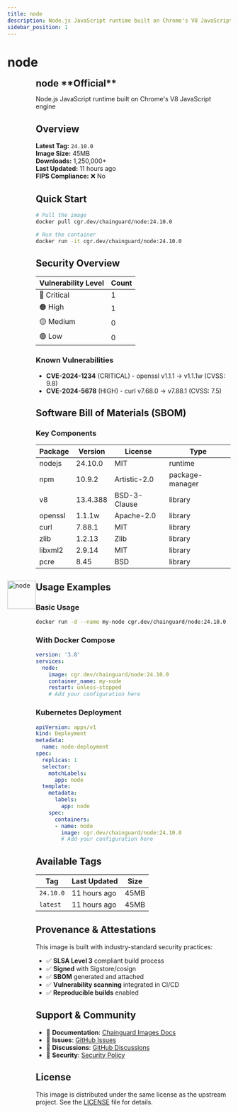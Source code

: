 ```yaml
---
title: node
description: Node.js JavaScript runtime built on Chrome's V8 JavaScript engine
sidebar_position: 1
---
```


# node


  <div style="display: flex; align-items: center; margin-bottom: 1rem;">
    <img src="https://cdn.jsdelivr.net/gh/devicons/devicon/icons/nodejs/nodejs-original.svg" alt="node" width="64" height="64" style={{marginRight: '1rem'}} />
    <div>
      <h2 style="margin: 0;">node **Official**</h2>
      <p style={{margin: 0, color: 'var(--ifm-color-emphasis-600)'}}>Node.js JavaScript runtime built on Chrome's V8 JavaScript engine</p>
    
  


## Overview

**Latest Tag:** `24.10.0`  
**Image Size:** 45MB  
**Downloads:** 1,250,000+  
**Last Updated:** 11 hours ago  
**FIPS Compliance:** ❌ No

## Quick Start

```bash
# Pull the image
docker pull cgr.dev/chainguard/node:24.10.0

# Run the container
docker run -it cgr.dev/chainguard/node:24.10.0
```

## Security Overview

| Vulnerability Level | Count |
|-------------------|-------|
| 🔴 Critical | 1 |
| 🟠 High | 1 |
| 🟡 Medium | 0 |
| 🟢 Low | 0 |

### Known Vulnerabilities

- **CVE-2024-1234** (CRITICAL) - openssl v1.1.1 → v1.1.1w (CVSS: 9.8)
- **CVE-2024-5678** (HIGH) - curl v7.68.0 → v7.88.1 (CVSS: 7.5)

## Software Bill of Materials (SBOM)

### Key Components

| Package | Version | License | Type |
|---------|---------|---------|------|
| nodejs | 24.10.0 | MIT | runtime |
| npm | 10.9.2 | Artistic-2.0 | package-manager |
| v8 | 13.4.388 | BSD-3-Clause | library |
| openssl | 1.1.1w | Apache-2.0 | library |
| curl | 7.88.1 | MIT | library |
| zlib | 1.2.13 | Zlib | library |
| libxml2 | 2.9.14 | MIT | library |
| pcre | 8.45 | BSD | library |

## Usage Examples

### Basic Usage

```bash
docker run -d --name my-node cgr.dev/chainguard/node:24.10.0
```

### With Docker Compose

```yaml
version: '3.8'
services:
  node:
    image: cgr.dev/chainguard/node:24.10.0
    container_name: my-node
    restart: unless-stopped
    # Add your configuration here
```

### Kubernetes Deployment

```yaml
apiVersion: apps/v1
kind: Deployment
metadata:
  name: node-deployment
spec:
  replicas: 1
  selector:
    matchLabels:
      app: node
  template:
    metadata:
      labels:
        app: node
    spec:
      containers:
      - name: node
        image: cgr.dev/chainguard/node:24.10.0
        # Add your configuration here
```

## Available Tags

| Tag | Last Updated | Size |
|-----|-------------|------|
| `24.10.0` | 11 hours ago | 45MB |
| `latest` | 11 hours ago | 45MB |

## Provenance & Attestations

This image is built with industry-standard security practices:

- ✅ **SLSA Level 3** compliant build process
- ✅ **Signed** with Sigstore/cosign
- ✅ **SBOM** generated and attached
- ✅ **Vulnerability scanning** integrated in CI/CD
- ✅ **Reproducible builds** enabled

## Support & Community

- 📖 **Documentation**: [Chainguard Images Docs](https://edu.chainguard.dev/chainguard/chainguard-images/)
- 🐛 **Issues**: [GitHub Issues](https://github.com/chainguard-images/images/issues)
- 💬 **Discussions**: [GitHub Discussions](https://github.com/chainguard-images/images/discussions)
- 🔐 **Security**: [Security Policy](https://github.com/chainguard-images/images/security/policy)

## License

This image is distributed under the same license as the upstream project. See the [LICENSE](https://github.com/chainguard-images/images/blob/main/LICENSE) file for details.
